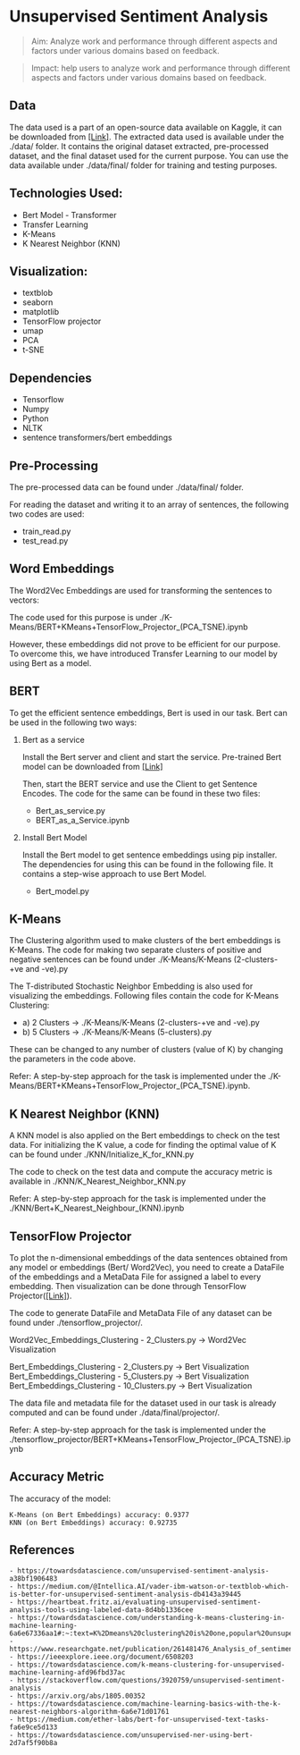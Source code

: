 # Unsupervised Sentiment Analysis


> Aim: Analyze work and performance through different aspects and factors under various domains based on feedback.

> Impact: help users to analyze work and performance through different aspects and factors under various domains based on feedback.


## Data

The data used is a part of an open-source data available on Kaggle, it can be downloaded from [[Link]](https://www.kaggle.com/fireball684/hackerearthericsson?select=train.csv). The extracted data used is available under the ./data/ folder. It contains the original dataset extracted, pre-processed dataset, and the final dataset used for the current purpose. You can use the data available under ./data/final/ folder for training and testing purposes.  


## Technologies Used:

* Bert Model - Transformer
* Transfer Learning
* K-Means
* K Nearest Neighbor (KNN)



## Visualization:

* textblob
* seaborn
* matplotlib
* TensorFlow projector
* umap
* PCA
* t-SNE


## Dependencies

* Tensorflow
* Numpy
* Python
* NLTK
* sentence transformers/bert embeddings


## Pre-Processing

The pre-processed data can be found under ./data/final/ folder. 

For reading the dataset and writing it to an array of sentences, the following two codes are used:

- train_read.py
- test_read.py



## Word Embeddings


The Word2Vec Embeddings are used for transforming the sentences to vectors: 

The code used for this purpose is under ./K-Means/BERT+KMeans+TensorFlow_Projector_(PCA_TSNE).ipynb 

However, these embeddings did not prove to be efficient for our purpose. To overcome this, we have introduced Transfer Learning to our model by using Bert as a model.


## BERT

To get the efficient sentence embeddings, Bert is used in our task. Bert can be used in the following two ways:

1) Bert as a service

	Install the Bert server and client and start the service. Pre-trained Bert model can be downloaded from [[Link]](https://github.com/hanxiao/bert-as-service)

	Then, start the BERT service and use the Client to get Sentence Encodes. The code for the same can be found in these two files:

	- Bert_as_service.py
	- BERT_as_a_Service.ipynb

2) Install Bert Model

	Install the Bert model to get sentence embeddings using pip installer. The dependencies for using this can be found in the following file. It contains a step-wise approach to use Bert Model.

	- Bert_model.py





## K-Means

The Clustering algorithm used to make clusters of the bert embeddings is K-Means.
The code for making two separate clusters of positive and negative sentences can be found under ./K-Means/K-Means (2-clusters-+ve and -ve).py

The T-distributed Stochastic Neighbor Embedding is also used for visualizing the embeddings. Following files contain the code for K-Means Clustering:

- a) 2 Clusters -> ./K-Means/K-Means (2-clusters-+ve and -ve).py
- b) 5 Clusters -> ./K-Means/K-Means (5-clusters).py

These can be changed to any number of clusters (value of K) by changing the parameters in the code above.

Refer: A step-by-step approach for the task is implemented under the ./K-Means/BERT+KMeans+TensorFlow_Projector_(PCA_TSNE).ipynb.



## K Nearest Neighbor (KNN)

A KNN model is also applied on the Bert embeddings to check on the test data.
For initializing the K value, a code for finding the optimal value of K can be found under ./KNN/Initialize_K_for_KNN.py

The code to check on the test data and compute the accuracy metric is available in ./KNN/K_Nearest_Neighbor_KNN.py

Refer: A step-by-step approach for the task is implemented under the ./KNN/Bert+K_Nearest_Neighbour_(KNN).ipynb




## TensorFlow Projector

To plot the n-dimensional embeddings of the data sentences obtained from any model or embeddings (Bert/ Word2Vec), you need to create a DataFile of the embeddings and a MetaData File for assigned a label to every embedding. Then visualization can be done through TensorFlow Projector([[Link]](https://projector.tensorflow.org/)).

The code to generate DataFile and MetaData File of any dataset can be found under ./tensorflow_projector/.

Word2Vec_Embeddings_Clustering - 2_Clusters.py -> Word2Vec Visualization 

Bert_Embeddings_Clustering - 2_Clusters.py -> Bert Visualization  
Bert_Embeddings_Clustering - 5_Clusters.py -> Bert Visualization  
Bert_Embeddings_Clustering - 10_Clusters.py -> Bert Visualization  

The data file and metadata file for the dataset used in our task is already computed and can be found under ./data/final/projector/. 

Refer: A step-by-step approach for the task is implemented under the ./tensorflow_projector/BERT+KMeans+TensorFlow_Projector_(PCA_TSNE).ipynb



## Accuracy Metric

The accuracy of the model: 

```
K-Means (on Bert Embeddings) accuracy: 0.9377
KNN (on Bert Embeddings) accuracy: 0.92735
```



## References
```
- https://towardsdatascience.com/unsupervised-sentiment-analysis-a38bf1906483
- https://medium.com/@Intellica.AI/vader-ibm-watson-or-textblob-which-is-better-for-unsupervised-sentiment-analysis-db4143a39445
- https://heartbeat.fritz.ai/evaluating-unsupervised-sentiment-analysis-tools-using-labeled-data-8d4bb1336cee
- https://towardsdatascience.com/understanding-k-means-clustering-in-machine-learning-6a6e67336aa1#:~:text=K%2Dmeans%20clustering%20is%20one,popular%20unsupervised%20machine%20learning%20algorithms.&text=In%20other%20words%2C%20the%20K,centroids%20as%20small%20as%20possible.
- https://www.researchgate.net/publication/261481476_Analysis_of_sentiments_using_unsupervised_learning_techniques
- https://ieeexplore.ieee.org/document/6508203
- https://towardsdatascience.com/k-means-clustering-for-unsupervised-machine-learning-afd96fbd37ac
- https://stackoverflow.com/questions/3920759/unsupervised-sentiment-analysis
- https://arxiv.org/abs/1805.00352
- https://towardsdatascience.com/machine-learning-basics-with-the-k-nearest-neighbors-algorithm-6a6e71d01761
- https://medium.com/ether-labs/bert-for-unsupervised-text-tasks-fa6e9ce5d133
- https://towardsdatascience.com/unsupervised-ner-using-bert-2d7af5f90b8a
```